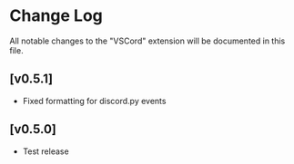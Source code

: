 # Change Log

All notable changes to the "VSCord" extension will be documented in this file.


## [v0.5.1]

- Fixed formatting for discord.py events

## [v0.5.0]

- Test release
